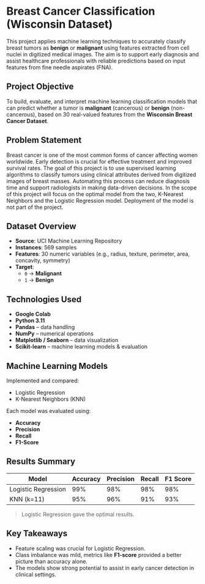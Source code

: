 # Breast Cancer Classification (Wisconsin Dataset)
This project applies machine learning techniques to accurately classify breast tumors as **benign** or **malignant** using features extracted from cell nuclei in digitized medical images. The aim is to support early diagnosis and assist healthcare professionals with reliable predictions based on input features from fine needle aspirates (FNA).

## Project Objective
To build, evaluate, and interpret machine learning classification models that can predict whether a tumor is **malignant** (cancerous) or **benign** (non-cancerous), based on 30 real-valued features from the **Wisconsin Breast Cancer Dataset**.

## Problem Statement
Breast cancer is one of the most common forms of cancer affecting women worldwide. Early detection is crucial for effective treatment and improved survival rates. The goal of this project is to use supervised learning algorithms to classify tumors using clinical attributes derived from digitized images of breast masses. Automating this process can reduce diagnosis time and support radiologists in making data-driven decisions. In the scope of this project will focus on the optimal model from the two, K-Nearest Neighbors and the Logistic Regression model. Deployment of the model is not part of the project.

## Dataset Overview
- **Source**: UCI Machine Learning Repository  
- **Instances**: 569 samples  
- **Features**: 30 numeric variables (e.g., radius, texture, perimeter, area, concavity, symmetry)  
- **Target**:  
  - `0` → **Malignant**  
  - `1` → **Benign**

## Technologies Used

- **Google Colab**
- **Python 3.11**
- **Pandas** – data handling  
- **NumPy** – numerical operations  
- **Matplotlib / Seaborn** – data visualization  
- **Scikit-learn** – machine learning models & evaluation

## Machine Learning Models

Implemented and compared:
- Logistic Regression
- K-Nearest Neighbors (KNN)

Each model was evaluated using:
- **Accuracy**
- **Precision**
- **Recall**
- **F1-Score**

## Results Summary

| Model              | Accuracy | Precision | Recall | F1 Score |
|-------------------|----------|-----------|--------|----------|
| Logistic Regression | 99%     | 98%       | 98%    | 98%      |
| KNN (k=11)          | 95%     | 96%       | 91%    | 93%      |

> Logistic Regression gave the optimal results.

## Key Takeaways

- Feature scaling was crucial for Logistic Regression.
- Class imbalance was mild, metrics like **F1-score** provided a better picture than accuracy alone.
- The models show strong potential to assist in early cancer detection in clinical settings.

